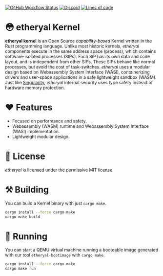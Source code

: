 [![GitHub Workflow Status](https://img.shields.io/github/workflow/status/etheryal/etheryal-kernel/Tests)](https://github.com/etheryal/etheryal-kernel/actions)
[![Discord](https://img.shields.io/discord/805182661348818965)](https://discord.gg/dsY99BV2PT)
[![Lines of code](https://tokei.rs/b1/github/etheryal/etheryal-kernel?category=code)](https://github.com/XAMPPRocky/tokei)

# 😳 etheryal Kernel

**etheryal kernel** is an Open Source *capability-based* Kernel written in the Rust programming language. Unlike most historic kernels, *etheryal* components execute in the same address space (process), which contains software-isolated processes (SIPs). Each SIP has its own data and code layout, and is independent from other SIPs. These SIPs behave like normal processes, but avoid the cost of task-switches. *etheryal* uses a modular design based on Webassembly System Interface (WASI), containerizing drivers and user-space applications in a safe lightweight sandbox (WASM). Just like [Singularity](https://en.wikipedia.org/wiki/Singularity_(operating_system)), *etheryal* internal security uses type safety instead of hardware memory protection.

# ❤ Features

- Focused on performance and safety.
- Webassembly (WASM) runtime and Webassembly System Interface (WASI) implementation.
- Lightweight modular design.

# 🦀 License
*etheryal* is licensed under the permissive MIT license.

# ⚒ Building

You can build a Kernel binary with just `cargo make`.

```bash
cargo install --force cargo-make
cargo make build
```

# 🥳 Running

You can start a QEMU virtual machine running a booteable image generated with our tool `etheryal-bootimage` with `cargo make`.

```bash
cargo install --force cargo-make
cargo make run
```